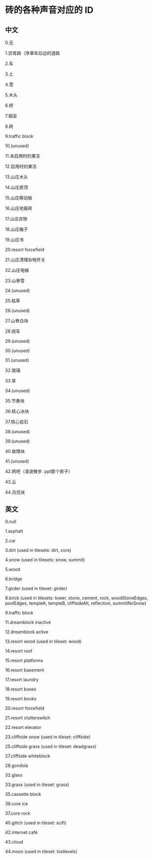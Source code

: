# 砖的各种声音对应的 ID

## 中文

0.无

1.沥青路（序章车后边的道路

2.车

3.土

4.雪

5.木头

6.桥

7.钢梁

8.砖

9.traffic block

10.(unused)

11.未启用时的果冻

12.启用时的果冻

13.山庄木头

14.山庄房顶

15.山庄移动板

16.山庄地窖砖

17.山庄衣物

18.山庄箱子

19.山庄书

20.resort forcefield

21.山庄清理杂物开关

22.山庄电梯

23.山脊雪

24.(unused)

25.枯草

26.(unused)

27.山脊白块

28.缆车

29.(unused)

30.(unused)

31.(unused)

32.玻璃

33.草

34.(unused)

35.节奏块

36.核心冰块

37.核心岩石

38.(unused)

39.(unused)

40.故障块

41.(unused)

42.网吧（凌波微步. ppt那个房子）

43.云

44.月亮块


## 英文

0.null

1.asphalt

2.car

3.dirt (used in tilesets: dirt, core)

4.snow (used in tilesets: snow, summit)

5.wood

6.bridge

7.girder (used in tileset: girder)

8.brick (used in tilesets: tower, stone, cement, rock, woodStoneEdges, poolEdges, templeA, templeB, cliffsideAlt, reflection, summitNoSnow)

9.traffic block

11.dreamblock inactive

12.dreamblock active

13.resort wood (used in tileset: wood)

14.resort roof

15.resort platforms

16.resort basement

17.resort laundry

18.resort boxes

19.resort books

20.resort forcefield

21.resort clutterswitch

22.resort elevator

23.cliffside snow (used in tileset: cliffside)

25.cliffside grass (used in tileset: deadgrass)

27.cliffside whiteblock

28.gondola

32.glass

33.grass (used in tileset: grass)

35.cassette block

36.core ice

37.core rock

40.glitch (used in tileset: scifi)

42.internet café

43.cloud

44.moon (used in tileset: lostlevels)

